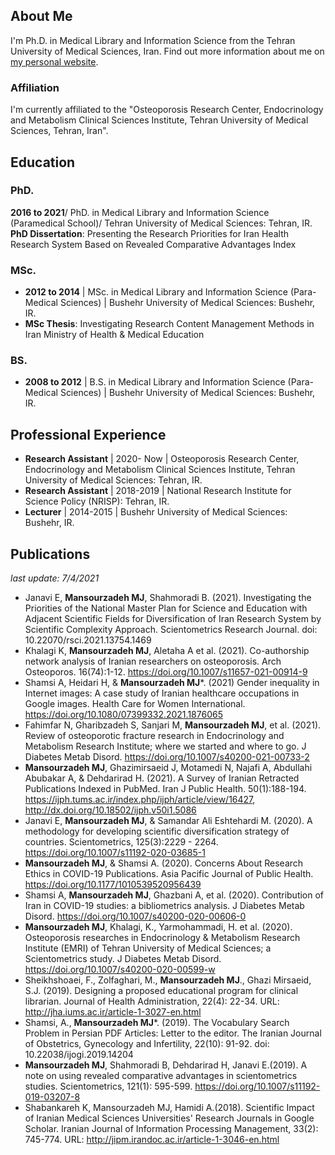 ## About Me

I'm Ph.D. in Medical Library and Information Science from the Tehran University of Medical Sciences, Iran. Find out more information about me on [my personal website](http://www.mansourzadeh.ir).

### Affiliation

I'm currently affiliated to the "Osteoporosis Research Center, Endocrinology and Metabolism Clinical Sciences Institute, Tehran University of Medical Sciences, Tehran, Iran".

## Education
### PhD.
**2016 to 2021**/ PhD. in Medical Library and Information Science (Paramedical School)/ Tehran University of Medical Sciences: Tehran, IR.
**PhD Dissertation**: Presenting the Research Priorities for Iran Health Research System Based on Revealed Comparative Advantages Index
### MSc.
- **2012 to 2014** | MSc. in Medical Library and Information Science (Para-Medical Sciences) | Bushehr University of Medical Sciences: Bushehr, IR.
- **MSc Thesis**: Investigating Research Content Management Methods in Iran Ministry of Health & Medical Education
### BS.
- **2008 to 2012** | B.S. in Medical Library and Information Science (Para-Medical Sciences) | Bushehr University of Medical Sciences: Bushehr, IR.

## Professional Experience
- **Research Assistant** | 2020- Now | Osteoporosis Research Center, Endocrinology and Metabolism Clinical Sciences Institute, Tehran University of Medical Sciences: Tehran, IR.
- **Research Assistant** | 2018-2019 | National Research Institute for Science Policy (NRISP): Tehran, IR.
- **Lecturer** | 2014-2015 | Bushehr University of Medical Sciences: Bushehr, IR.


## Publications
*last update: 7/4/2021*
- Janavi E, **Mansourzadeh MJ**, Shahmoradi B. (2021). Investigating the Priorities of the National Master Plan for Science and Education with Adjacent Scientific Fields for Diversification of Iran Research System by Scientific Complexity Approach. Scientometrics Research Journal. doi: 10.22070/rsci.2021.13754.1469
- Khalagi K, **Mansourzadeh MJ**, Aletaha A et al. (2021). Co-authorship network analysis of Iranian researchers on osteoporosis. Arch Osteoporos. 16(74):1-12. https://doi.org/10.1007/s11657-021-00914-9
- Shamsi A, Heidari H, & **Mansourzadeh MJ***. (2021) Gender inequality in Internet images: A case study of Iranian healthcare occupations in Google images. Health Care for Women International.  https://doi.org/10.1080/07399332.2021.1876065
- Fahimfar N, Gharibzadeh S, Sanjari M, **Mansourzadeh MJ**, et al. (2021). Review of osteoporotic fracture research in Endocrinology and Metabolism Research Institute; where we started and where to go. J Diabetes Metab Disord. https://doi.org/10.1007/s40200-021-00733-2
- **Mansourzadeh MJ**, Ghazimirsaeid J, Motamedi N, Najafi A, Abdullahi Abubakar A, & Dehdarirad H. (2021). A Survey of Iranian Retracted Publications Indexed in PubMed. Iran J Public Health. 50(1):188-194. https://ijph.tums.ac.ir/index.php/ijph/article/view/16427, http://dx.doi.org/10.18502/ijph.v50i1.5086
- Janavi E, **Mansourzadeh MJ**, & Samandar Ali Eshtehardi M. (2020). A methodology for developing scientific diversification strategy of countries. Scientometrics, 125(3):2229 - 2264. https://doi.org/10.1007/s11192-020-03685-1
- **Mansourzadeh MJ**, & Shamsi A. (2020). Concerns About Research Ethics in COVID-19 Publications. Asia Pacific Journal of Public Health. https://doi.org/10.1177/1010539520956439
- Shamsi A, **Mansourzadeh MJ**, Ghazbani A, et al.  (2020). Contribution of Iran in COVID-19 studies: a bibliometrics analysis. J Diabetes Metab Disord. https://doi.org/10.1007/s40200-020-00606-0
- **Mansourzadeh MJ**, Khalagi, K., Yarmohammadi, H. et al. (2020). Osteoporosis researches in Endocrinology & Metabolism Research Institute (EMRI) of Tehran University of Medical Sciences; a Scientometrics study. J Diabetes Metab Disord. https://doi.org/10.1007/s40200-020-00599-w
- Sheikhshoaei, F., Zolfaghari, M., **Mansourzadeh MJ**., Ghazi Mirsaeid, S.J. (2019). Designing a proposed educational program for clinical librarian. Journal of Health Administration, 22(4): 22-34. URL: http://jha.iums.ac.ir/article-1-3027-en.html
- Shamsi, A., **Mansourzadeh MJ***. (2019). The Vocabulary Search Problem in Persian PDF Articles: Letter to the editor. The Iranian Journal of Obstetrics, Gynecology and Infertility, 22(10): 91-92. doi: 10.22038/ijogi.2019.14204
- **Mansourzadeh MJ**, Shahmoradi B, Dehdarirad H, Janavi E.(2019). A note on using revealed comparative advantages in scientometrics studies. Scientometrics, 121(1): 595-599. https://doi.org/10.1007/s11192-019-03207-8
- Shabankareh K, Mansourzadeh MJ, Hamidi A.(2018). Scientific Impact of Iranian Medical Sciences Universities' Research Journals in Google Scholar. Iranian Journal of Information Processing Management, 33(2): 745-774. URL: http://jipm.irandoc.ac.ir/article-1-3046-en.html
